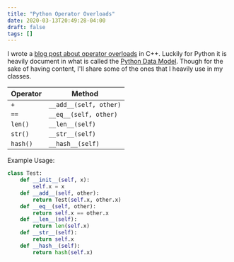 ```yaml
---
title: "Python Operator Overloads"
date: 2020-03-13T20:49:28-04:00
draft: false
tags: []
---
```


I wrote a [blog post about operator overloads](https://brandonrozek.com/blog/cppoverloads/) in C++. Luckily for Python it is heavily document in what is called the [Python Data Model](https://docs.python.org/3/reference/datamodel.html). Though for the sake of having content, I'll share some of the ones that I heavily use in my classes.

| Operator | Method                 |
| -------- | ---------------------- |
| `+`      | `__add__(self, other)` |
| `==`     | `__eq__(self, other)`  |
| `len()`  | `__len__(self)`        |
| `str()`  | `__str__(self)`        |
| `hash()` | `__hash__(self)`       |

Example Usage:

```python
class Test:
	def __init__(self, x):
        self.x = x
    def __add__(self, other):
        return Test(self.x, other.x)
    def __eq__(self, other):
        return self.x == other.x
    def __len__(self):
        return len(self.x)
    def __str__(self):
        return self.x
    def __hash__(self):
        return hash(self.x)
```

